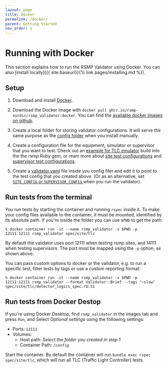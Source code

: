 ```yaml
---
layout: page
title: Docker
permalink: /docker/
parent: Getting Started
nav_order: 1
---
```


# Running with Docker
This section explains how to run the RSMP Validator using Docker. You can also [install locally]({{ site.baseurl}}{% link pages/installing.md %}).

## Setup
1. Download and install [Docker](https://www.docker.com).

2. Download the Docker image with `docker pull ghcr.io/rsmp-nordic/rsmp_validator:docker`. You can find the [available docker images on github](https://github.com/rsmp-nordic/rsmp_validator/pkgs/container/rsmp_validator).


2. Create a local folder for storing validator configurations. It will serve the same purpose as the [config folder](https://rsmp-nordic.org/rsmp_validator/config/) when you install manually.

3. Create a configuration file for the equipment, simulator or supervisor that you want to test. Check out an [example for TLC emulator](https://github.com/rsmp-nordic/rsmp_validator/blob/master/config/gem_tlc.yaml) build into the the rsmp Ruby gem, or ream more about [site test configurations](https://rsmp-nordic.org/rsmp_validator/config/#options-for-site-testing) and [supervisor test configurations](https://rsmp-nordic.org/rsmp_validator/config/#options-for-supervisor-testing).

4. Create a [validator.yaml](https://rsmp-nordic.org/rsmp_validator/config/#choosing-what-config-to-use) file inside you config filer and edit it to point to the test config that you created above. (Or as an alternative, set [`SITE_CONFIG` or `SUPERVISOR_CONFIG`
](https://rsmp-nordic.org/rsmp_validator/config/#choosing-what-config-to-use) when you run the validator).


## Run tests from the terminal
You run tests by starting the container and running `rspec` inside it. To make your config files available to the container, it must be mounted, identified by its absolute path. If you're inside the folder you can use `$PWD` to get the path:

`% docker container run -it --name rsmp_validator -v $PWD -p 12111:12111 rsmp_validator spec/site/tlc`

By default the validator uses port 12111 when testing rsmp sites, and 14111 when testing supervisors. The port must be mapped using the `-p` option, as shown above.

You can pass custom options to docker or the validator, e.g. to run a specific test, filter tests by tags or use a custom reporting format:

`% docker container run -it --name rsmp_validator -v $PWD -p 12111:12111 rsmp_validator --format Validator::Brief --tags "~slow" spec/site/tlc/detector_logics_spec.rb:31`


## Run tests from Docker Destop
If you're using Docker Desktop, find `rsmp_validator` in the images tab and press `Run`, and Select *Optional settings* using the following settings:
   * Ports: `12111` 
   * Volumes:
     * Host path: *Select the folder you created in step 1*
     * Container Path: `/config`

Start the container. By default the container will run `bundle exec rspec spec/site/tlc`, which will run all TLC (Traffic Light Controller) tests.
